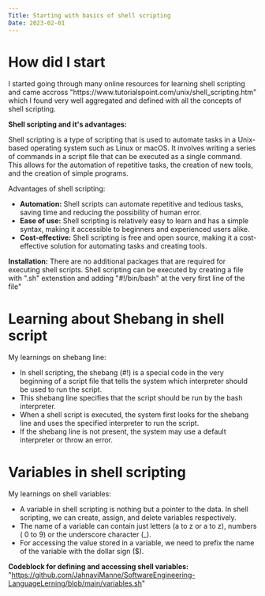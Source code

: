 ```yaml
---
Title: Starting with basics of shell scripting
Date: 2023-02-01
---
```


<h1>How did I start</h1>
I started going through many online resources for learning shell scripting and came accross "https://www.tutorialspoint.com/unix/shell_scripting.htm" which I found very well aggregated and defined with all the concepts of shell scripting.

**Shell scripting and it's advantages:**

Shell scripting is a type of scripting that is used to automate tasks in a Unix-based operating system such as Linux or macOS. 
It involves writing a series of commands in a script file that can be executed as a single command. 
This allows for the automation of repetitive tasks, the creation of new tools, and the creation of simple programs.

Advantages of shell scripting:

- **Automation:** Shell scripts can automate repetitive and tedious tasks, saving time and reducing the possibility of human error.
- **Ease of use:** Shell scripting is relatively easy to learn and has a simple syntax, making it accessible to beginners and experienced users alike.
- **Cost-effective:** Shell scripting is free and open source, making it a cost-effective solution for automating tasks and creating tools.


**Installation:**
There are no additional packages that are required for executing shell scripts. Shell scripting can be executed by creating a file with ".sh" extenstion and adding "#!/bin/bash" at the very first line of the file"

<h1>Learning about Shebang in shell script</h1>

My learnings on shebang line:
- In shell scripting, the shebang (#!) is a special code in the very beginning of a script file that tells the system which interpreter should be used to run the script. 
- This shebang line specifies that the script should be run by the bash interpreter. 
- When a shell script is executed, the system first looks for the shebang line and uses the specified interpreter to run the script. 
- If the shebang line is not present, the system may use a default interpreter or throw an error.


<h1>Variables in shell scripting</h1>

My learnings on shell variables:
- A variable in shell scripting is nothing but a pointer to the data. In shell scripting, we can create, assign, and delete variables respectively.
- The name of a variable can contain just letters (a to z or a to z), numbers ( 0 to 9) or the underscore character (_).
- For accessing the value stored in a variable, we need to prefix the name of the variable with the dollar sign ($).

**Codeblock for defining and accessing shell variables:** "https://github.com/JahnaviManne/SoftwareEngineering-LanguageLerning/blob/main/variables.sh"

